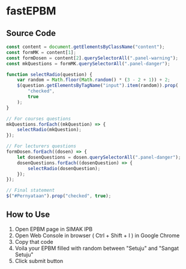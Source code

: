 # fastEPBM

## Source Code

```javascript
const content = document.getElementsByClassName("content");
const formMK = content[1];
const formDosen = content[2].querySelectorAll(".panel-warning");
const mkQuestions = formMK.querySelectorAll(".panel-danger");

function selectRadio(question) {
	var random = Math.floor(Math.random() * (3 - 2 + 1)) + 2;
	$(question.getElementsByTagName("input").item(random)).prop(
		"checked",
		true
	);
}

// For courses questions
mkQuestions.forEach((mkQuestion) => {
	selectRadio(mkQuestion);
});

// For lecturers questions
formDosen.forEach((dosen) => {
	let dosenQuestions = dosen.querySelectorAll(".panel-danger");
	dosenQuestions.forEach((dosenQuestion) => {
		selectRadio(dosenQuestion);
	});
});

// Final statement
$("#Pernyataan").prop("checked", true);

```

## How to Use
1. Open EPBM page in SIMAK IPB
2. Open Web Console in browser ( Ctrl + Shift + I ) in Google Chrome
3. Copy that code 
4. Voila your EPBM filled with random between "Setuju" and "Sangat Setuju"
5. Click submit button
